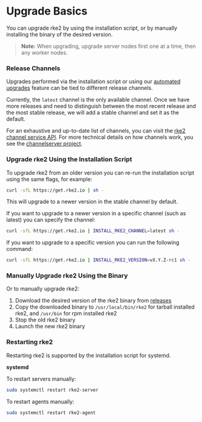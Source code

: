 # Upgrade Basics


You can upgrade rke2 by using the installation script, or by manually installing the binary of the desired version.

>**Note:** When upgrading, upgrade server nodes first one at a time, then any worker nodes.

### Release Channels

Upgrades performed via the installation script or using our [automated upgrades](automated_upgrade.md) feature can be tied to different release channels.

Currently, the `latest` channel is the only available channel. Once we have more releases and need to distinguish between the most recent release and the most stable release, we will add a stable channel and set it as the default.

For an exhaustive and up-to-date list of channels, you can visit the [rke2 channel service API](https://update.rke2.io/v1-release/channels). For more technical details on how channels work, you see the [channelserver project](https://github.com/rancher/channelserver).

### Upgrade rke2 Using the Installation Script

To upgrade rke2 from an older version you can re-run the installation script using the same flags, for example:

```sh
curl -sfL https://get.rke2.io | sh -
```
This will upgrade to a newer version in the stable channel by default.

If you want to upgrade to a newer version in a specific channel (such as latest) you can specify the channel:
```sh
curl -sfL https://get.rke2.io | INSTALL_RKE2_CHANNEL=latest sh -
```

If you want to upgrade to a specific version you can run the following command:

```sh
curl -sfL https://get.rke2.io | INSTALL_RKE2_VERSION=vX.Y.Z-rc1 sh -
```

### Manually Upgrade rke2 Using the Binary

Or to manually upgrade rke2:

1. Download the desired version of the rke2 binary from [releases](https://github.com/rancher/rke2/releases)
2. Copy the downloaded binary to `/usr/local/bin/rke2` for tarball installed rke2, and `/usr/bin` for rpm installed rke2
3. Stop the old rke2 binary
4. Launch the new rke2 binary

### Restarting rke2

Restarting rke2 is supported by the installation script for systemd.

**systemd**

To restart servers manually:
```sh
sudo systemctl restart rke2-server
```

To restart agents manually:
```sh
sudo systemctl restart rke2-agent
```
